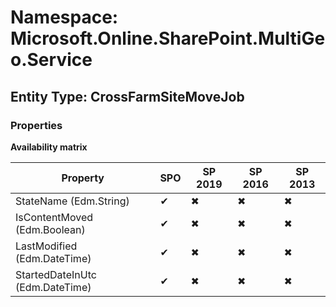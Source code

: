 # Namespace: Microsoft.Online.SharePoint.MultiGeo.Service
## Entity Type: CrossFarmSiteMoveJob

### Properties

**Availability matrix**

Property | SPO | SP 2019 | SP 2016 | SP 2013
----------|-----|---------|---------|--------
StateName (Edm.String) | ✔ | ✖ | ✖ | ✖
IsContentMoved (Edm.Boolean) | ✔ | ✖ | ✖ | ✖
LastModified (Edm.DateTime) | ✔ | ✖ | ✖ | ✖
StartedDateInUtc (Edm.DateTime) | ✔ | ✖ | ✖ | ✖

